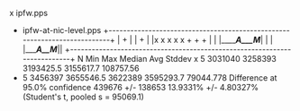 x ipfw.pps
+ ipfw-at-nic-level.pps
+--------------------------------------------------------------------------+
|                                                                   +      |
|                                                                   +      |
|x x               x     x x                     +                  +   +  |
|  |___________A___M_______|                                               |
|                                                       |________A__M_____||
+--------------------------------------------------------------------------+
    N           Min           Max        Median           Avg        Stddev
x   5       3031040       3258393     3193425.5     3155617.7     108757.56
+   5       3456397     3655546.5       3622389     3595293.7     79044.778
Difference at 95.0% confidence
	439676 +/- 138653
	13.9331% +/- 4.80327%
	(Student's t, pooled s = 95069.1)
